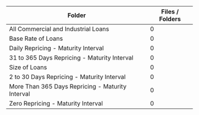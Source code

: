 | Folder                                           |   Files / Folders |
|--------------------------------------------------|-------------------|
| All Commercial and Industrial Loans              |                 0 |
| Base Rate of Loans                               |                 0 |
| Daily Repricing - Maturity Interval              |                 0 |
| 31 to 365 Days Repricing - Maturity Interval     |                 0 |
| Size of Loans                                    |                 0 |
| 2 to 30 Days Repricing - Maturity Interval       |                 0 |
| More Than 365 Days Repricing - Maturity Interval |                 0 |
| Zero Repricing - Maturity Interval               |                 0 |